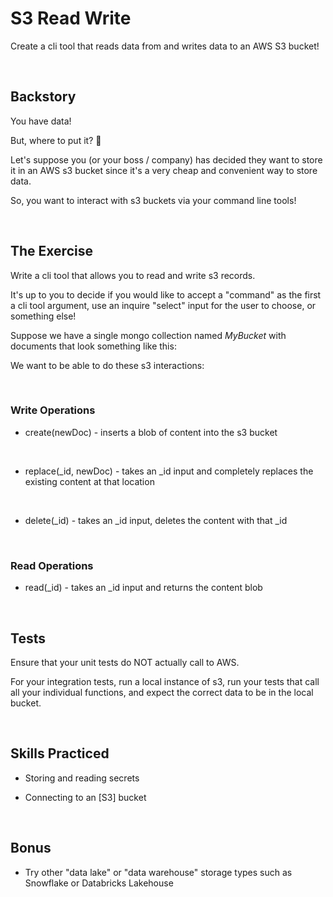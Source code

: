 # S3 Read Write
Create a cli tool that reads data from and writes data to an AWS S3 bucket!

<br/>

## Backstory
You have data!

But, where to put it? 🤔

Let's suppose you (or your boss / company) has decided they want to store it in an AWS s3 bucket since it's a very cheap and convenient way to store data.

So, you want to interact with s3 buckets via your command line tools! 

<br/>

## The Exercise
Write a cli tool that allows you to read and write s3 records.

It's up to you to decide if you would like to accept a "command" as the first a cli tool argument, use an inquire "select" input for the user to choose, or something else!

Suppose we have a single mongo collection named _MyBucket_ with documents that look something like this:

We want to be able to do these s3 interactions:

<br/>

### Write Operations

- create(newDoc) - inserts a blob of content into the s3 bucket

<br/>

- replace(_id, newDoc) - takes an _id input and completely replaces the existing content at that location

<br/>

- delete(_id) - takes an _id input, deletes the content with that _id

<br/>

### Read Operations

- read(_id) - takes an _id input and returns the content blob 

<br/>

## Tests
Ensure that your unit tests do NOT actually call to AWS.

For your integration tests, run a local instance of s3, run your tests that call all your individual functions, and expect the correct data to be in the local bucket.

<br/>

## Skills Practiced

- Storing and reading secrets

- Connecting to an \[S3\] bucket

<br/>

## Bonus

- Try other "data lake" or "data warehouse" storage types such as Snowflake or Databricks Lakehouse